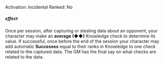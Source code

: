 Activation: Incidental
Ranked: No
##### effect
Once per session, after capturing or stealing
data about an opponent, your character may
make an **average (◆◆)** Knowledge check to
determine its value. If successful, once before
the end of the session your character may
add automatic **Successes** equal to their ranks in
Knowledge to one check related to the
captured data. The GM has the final say on
what checks are related to the data.